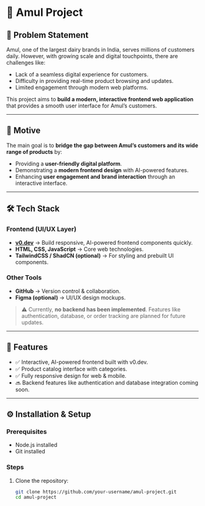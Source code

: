 # 🥛 Amul Project  

## 📌 Problem Statement  
Amul, one of the largest dairy brands in India, serves millions of customers daily. However, with growing scale and digital touchpoints, there are challenges like:  

- Lack of a seamless digital experience for customers.  
- Difficulty in providing real-time product browsing and updates.  
- Limited engagement through modern web platforms.  

This project aims to **build a modern, interactive frontend web application** that provides a smooth user interface for Amul’s customers.  

---

## 🎯 Motive  
The main goal is to **bridge the gap between Amul’s customers and its wide range of products** by:  

- Providing a **user-friendly digital platform**.  
- Demonstrating a **modern frontend design** with AI-powered features.  
- Enhancing **user engagement and brand interaction** through an interactive interface.  

---

## 🛠️ Tech Stack  

### **Frontend (UI/UX Layer)**  
- **[v0.dev](https://v0.dev/)** → Build responsive, AI-powered frontend components quickly.  
- **HTML, CSS, JavaScript** → Core web technologies.  
- **TailwindCSS / ShadCN (optional)** → For styling and prebuilt UI components.  

### **Other Tools**  
- **GitHub** → Version control & collaboration.  
- **Figma (optional)** → UI/UX design mockups.  

> ⚠️ Currently, **no backend has been implemented**. Features like authentication, database, or order tracking are planned for future updates.  

---

## 🚀 Features  
- ✅ Interactive, AI-powered frontend built with v0.dev.  
- ✅ Product catalog interface with categories.  
- ✅ Fully responsive design for web & mobile.  
- 🔜 Backend features like authentication and database integration coming soon.  

---

## ⚙️ Installation & Setup  

### Prerequisites  
- Node.js installed  
- Git installed  

### Steps  
1. Clone the repository:  
   ```bash
   git clone https://github.com/your-username/amul-project.git
   cd amul-project
